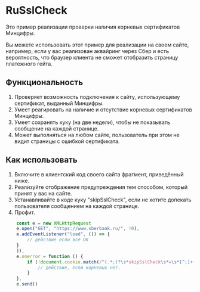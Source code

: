 # RuSslCheck

Это пример реализации проверки наличия корневых сертификатов Минцифры.

Вы можете использовать этот пример для реализации на своем сайте, например, если у вас реализован аквайринг через Сбер и есть вероятность, что браузер клиента не сможет отобразить страницу платежного гейта.

## Функциональность
1. Проверяет возможность подключения к сайту, использующему сертификат, выданный Минцифры.
2. Умеет реагировать на наличие и отсутствие корневых сертификатов Минцифры.
3. Умеет сохранять куку (на две недели), чтобы не показывать сообщение на каждой странице.
4. Может выполняться на любом сайте, пользователь при этом не видит страницы с ошибкой сертификата.

## Как использовать
1. Включите в клиентский код своего сайта фрагмент, приведённый ниже.
1. Реализуйте отображение предупреждения тем способом, который принят у вас на сайте.
1. Устанавливайте в коде куку "skipSslCheck", если не хотите допекать пользователя сообщением на каждой странице.
1. Профит.

```javascript
    const e = new XMLHttpRequest
    e.open("GET", "https://www.sberbank.ru/", !0),
    e.addEventListener("load", (() => {
        // действие если всё ОК
    }
    )),
    e.onerror = function () {
        if (!document.cookie.match(/^(.*;)?\s*skipSslCheck\s*=\s*[^;]+(.*)?$/)) {
            // действие, если корневых нет.
        }
    },
    e.send()
```

